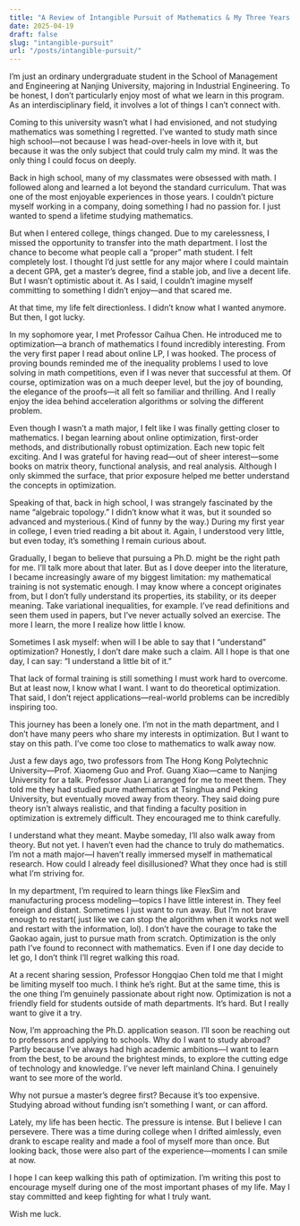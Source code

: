 ```yaml
---
title: "A Review of Intangible Pursuit of Mathematics & My Three Years College Life"
date: 2025-04-19
draft: false
slug: "intangible-pursuit"   
url: "/posts/intangible-pursuit/"
---
```


I’m just an ordinary undergraduate student in the School of Management and Engineering at Nanjing University, majoring in Industrial Engineering. To be honest, I don’t particularly enjoy most of what we learn in this program. As an interdisciplinary field, it involves a lot of things I can’t connect with.

Coming to this university wasn’t what I had envisioned, and not studying mathematics was something I regretted. I’ve wanted to study math since high school—not because I was head-over-heels in love with it, but because it was the only subject that could truly calm my mind. It was the only thing I could focus on deeply.

Back in high school, many of my classmates were obsessed with math. I followed along and learned a lot beyond the standard curriculum. That was one of the most enjoyable experiences in those years. I couldn’t picture myself working in a company, doing something I had no passion for. I just wanted to spend a lifetime studying mathematics.

But when I entered college, things changed. Due to my carelessness, I missed the opportunity to transfer into the math department. I lost the chance to become what people call a “proper” math student. I felt completely lost. I thought I’d just settle for any major where I could maintain a decent GPA, get a master’s degree, find a stable job, and live a decent life. But I wasn’t optimistic about it. As I said, I couldn’t imagine myself committing to something I didn’t enjoy—and that scared me.

At that time, my life felt directionless. I didn’t know what I wanted anymore. But then, I got lucky.

In my sophomore year, I met Professor Caihua Chen. He introduced me to optimization—a branch of mathematics I found incredibly interesting. From the very first paper I read about online LP, I was hooked. The process of proving bounds reminded me of the inequality problems I used to love solving in math competitions, even if I was never that successful at them. Of course, optimization was on a much deeper level, but the joy of bounding, the elegance of the proofs—it all felt so familiar and thrilling. And I really enjoy the idea behind acceleration algorithms or solving the different problem.

Even though I wasn’t a math major, I felt like I was finally getting closer to mathematics. I began learning about online optimization, first-order methods, and distributionally robust optimization. Each new topic felt exciting. And I was grateful for having read—out of sheer interest—some books on matrix theory, functional analysis, and real analysis. Although I only skimmed the surface, that prior exposure helped me better understand the concepts in optimization.

Speaking of that, back in high school, I was strangely fascinated by the name “algebraic topology.” I didn’t know what it was, but it sounded so advanced and mysterious.( Kind of funny by the way.) During my first year in college, I even tried reading a bit about it. Again, I understood very little, but even today, it’s something I remain curious about.

Gradually, I began to believe that pursuing a Ph.D. might be the right path for me. I’ll talk more about that later. But as I dove deeper into the literature, I became increasingly aware of my biggest limitation: my mathematical training is not systematic enough. I may know where a concept originates from, but I don’t fully understand its properties, its stability, or its deeper meaning. Take variational inequalities, for example. I’ve read definitions and seen them used in papers, but I’ve never actually solved an exercise. The more I learn, the more I realize how little I know.

Sometimes I ask myself: when will I be able to say that I “understand” optimization? Honestly, I don’t dare make such a claim. All I hope is that one day, I can say: “I understand a little bit of it.”

That lack of formal training is still something I must work hard to overcome. But at least now, I know what I want. I want to do theoretical optimization. That said, I don’t reject applications—real-world problems can be incredibly inspiring too.

This journey has been a lonely one. I’m not in the math department, and I don’t have many peers who share my interests in optimization. But I want to stay on this path. I’ve come too close to mathematics to walk away now.

Just a few days ago, two professors from The Hong Kong Polytechnic University—Prof. Xiaomeng Guo and Prof. Guang Xiao—came to Nanjing University for a talk. Professor Juan Li arranged for me to meet them. They told me they had studied pure mathematics at Tsinghua and Peking University, but eventually moved away from theory. They said doing pure theory isn’t always realistic, and that finding a faculty position in optimization is extremely difficult. They encouraged me to think carefully.

I understand what they meant. Maybe someday, I’ll also walk away from theory. But not yet. I haven’t even had the chance to truly do mathematics. I’m not a math major—I haven’t really immersed myself in mathematical research. How could I already feel disillusioned? What they once had is still what I’m striving for.

In my department, I’m required to learn things like FlexSim and manufacturing process modeling—topics I have little interest in. They feel foreign and distant. Sometimes I just want to run away. But I’m not brave enough to restart( just like we can stop the algorithm when it works not well and restart with the information, lol). I don’t have the courage to take the Gaokao again, just to pursue math from scratch. Optimization is the only path I’ve found to reconnect with mathematics. Even if I one day decide to let go, I don’t think I’ll regret walking this road.

At a recent sharing session, Professor Hongqiao Chen told me that I might be limiting myself too much. I think he’s right. But at the same time, this is the one thing I’m genuinely passionate about right now. Optimization is not a friendly field for students outside of math departments. It’s hard. But I really want to give it a try.

Now, I’m approaching the Ph.D. application season. I’ll soon be reaching out to professors and applying to schools. Why do I want to study abroad? Partly because I’ve always had high academic ambitions—I want to learn from the best, to be around the brightest minds, to explore the cutting edge of technology and knowledge. I’ve never left mainland China. I genuinely want to see more of the world.

Why not pursue a master’s degree first? Because it’s too expensive. Studying abroad without funding isn’t something I want, or can afford.

Lately, my life has been hectic. The pressure is intense. But I believe I can persevere. There was a time during college when I drifted aimlessly, even drank to escape reality and made a fool of myself more than once. But looking back, those were also part of the experience—moments I can smile at now.

I hope I can keep walking this path of optimization. I’m writing this post to encourage myself during one of the most important phases of my life. May I stay committed and keep fighting for what I truly want.

Wish me luck.